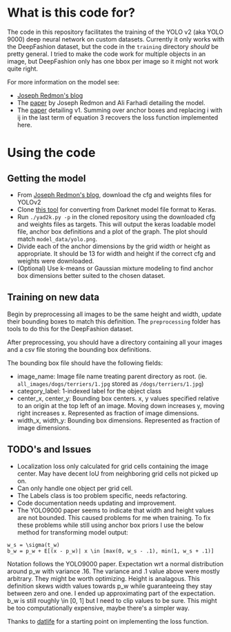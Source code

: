 # What is this code for?
The code in this repository facilitates the training of the YOLO v2 (aka YOLO 9000) deep neural network on custom datasets. Currently it only works with the DeepFashion dataset, but the code in the `training` directory _should_ be pretty general. I tried to make the code work for multiple objects in an image, but DeepFashion only has one bbox per image so it might not work quite right. 

For more information on the model see:

- [Joseph Redmon's blog](https://pjreddie.com/darknet/yolo/)
- The [paper](https://arxiv.org/pdf/1612.08242.pdf) by Joseph Redmon and Ali Farhadi detailing the model. 
- The [paper](https://arxiv.org/pdf/1506.02640.pdf) detailing v1. Summing over anchor boxes and replacing i with ij in the last term of equation 3 recovers the loss function implemented here. 

# Using the code
## Getting the model
- From [Joseph Redmon's blog](https://pjreddie.com/darknet/yolo/), download the cfg and weights files for YOLOv2
- Clone [this tool](https://github.com/allanzelener/YAD2K.git) for converting from Darknet model file format to Keras. 
- Run `./yad2k.py -p` in the cloned repository using the downloaded cfg and weights files as targets. This will output the keras loadable model file, anchor box definitions and a plot of the graph. The plot should match `model_data/yolo.png`.
- Divide each of the anchor dimensions by the grid width or height as appropriate. It should be 13 for width and height if the correct cfg and weights were downloaded. 
- (Optional) Use k-means or Gaussian mixture modeling to find anchor box dimensions better suited to the chosen dataset. 

## Training on new data
Begin by preprocessing all images to be the same height and width, update their bounding boxes to match this definition. The `preprocessing` folder has tools to do this for the DeepFashion dataset.

After preprocessing, you should have a directory containing all your images and a csv file storing the bounding box definitions. 

The bounding box file should have the following fields:

- image\_name: Image file name treating parent directory as root. (ie. `all_images/dogs/terriers/1.jpg` stored as `/dogs/terriers/1.jpg`)
- category\_label: 1-indexed label for the object class
- center\_x, center\_y: Bounding box centers. x, y values specified relative to an origin at the top left of an image. Moving down increases y, moving right increases x. Represented as fraction of image dimensions.
- width\_x, width\_y: Bounding box dimensions. Represented as fraction of image dimensions. 

## TODO's and Issues
- Localization loss only calculated for grid cells containing the image center. May have decent IoU from neighboring grid cells not picked up on. 
- Can only handle one object per grid cell. 
- The Labels class is too problem specific, needs refactoring.
- Code documentation needs updating and improvement.
- The YOLO9000 paper seems to indicate that width and height values are not bounded. This caused problems for me when training. To fix these problems while still using anchor box priors I use the below method for transforming model output:
```
w_s = \sigma(t_w)
b_w = p_w + E[(x - p_w)| x \in [max(0, w_s - .1), min(1, w_s + .1)]
```
Notation follows the YOLO9000 paper. Expectation wrt a normal distribution around p\_w with variance .16. The variance and .1 value above were mostly arbitrary.
They might be worth optimizing. Height is analagous. 
This definition skews width values towards p\_w while guaranteeing they stay between zero and one.
I ended up approximating part of the expectation. b\_w is still roughly \in [0, 1]
but I need to clip values to be sure.
This might be too computationally expensive, maybe there's a simpler way. 


Thanks to [datlife](https://github.com/datlife/yolov2) for a starting point on implementing the loss function. 

